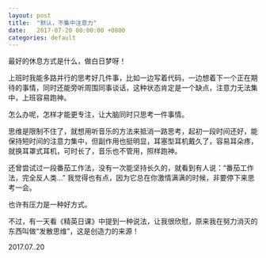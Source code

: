 ```yaml
---
layout: post
title:  "默认，不集中注意力"
date:   2017-07-20 00:00:00 +0800
categories: default
---
```


最好的休息方式是什么，做白日梦呀！

上班时我能多路并行的思考好几件事，比如一边写着代码，一边想着下一个正在期待的事情，同时还能旁听周围同事谈话，这种状态肯定是一个缺点，注意力无法集中，上班容易跑神。

怎么办呢，怎样才能更专注，让大脑同时只思考一件事情。

思维是限制不住了，就想用听音乐的方法来抵消一路思考，起初一段时间还好，能保持短时间的注意力集中，但副作用也挺明显，耳塞型耳机戴久了，容易耳朵疼，就换耳罩式耳机，可时长了，音乐也不管用，照样跑神。

还曾尝试过一段番茄工作法，没有一次能坚持长久的，就看到有人说：“番茄工作法，完全反人类…” 我觉得也有点，因为它总在你激情满满的时候，非要停下来思考一会。

也许有压力是一种好方式。

不过，有一天看《精英日课》中提到一种说法，让我很欣慰，原来我在努力消灭的东西叫做“发散思维”，这是创造力的来源！

2017.07..20














